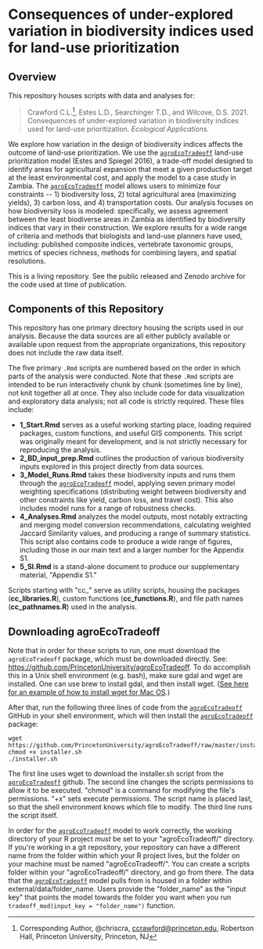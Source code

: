 # Consequences of under-explored variation in biodiversity indices used for land-use prioritization

## Overview

This repository houses scripts with data and analyses for:
> Crawford C.L.[^\*], Estes L.D., Searchinger T.D., and Wilcove, D.S. 2021. Consequences of under-explored variation in biodiversity indices used for land-use prioritization. *Ecological Applications.*

[^\*]: Corresponding Author, @chriscra, ccrawford@princeton.edu, Robertson Hall, Princeton University, Princeton, NJ

We explore how variation in the design of biodiversity indices affects the outcome of land-use prioritization. We use the [`agroEcoTradeoff`](https://github.com/PrincetonUniversity/agroEcoTradeoff) land-use prioritization model (Estes and Spiegel 2016), a trade-off model designed to identify areas for agricultural expansion that meet a given production target at the least environmental cost, and apply the  model to a case study in Zambia. The [`agroEcoTradeoff`](https://github.com/PrincetonUniversity/agroEcoTradeoff) model allows users to minimize four constraints -- 1) biodiversity loss, 2) total agricultural area (maximizing yields), 3) carbon loss, and 4) transportation costs. Our analysis focuses on how biodiversity loss is modeled: specifically, we assess agreement between the least biodiverse areas in Zambia as identified by biodiversity indices that vary in their construction. We explore results for a wide range of criteria and methods that biologists and land-use planners have used, including: published composite indices, vertebrate taxonomic groups, metrics of species richness, methods for combining layers, and spatial resolutions.

This is a living repository. See the public released and Zenodo archive for the code used at time of publication. 

## Components of this Repository

This repository has one primary directory housing the scripts used in our analysis. Because the data sources are all either publicly available or available upon request from the appropriate organizations, this repository does not include the raw data itself.

The five primary `.Rmd` scripts are numbered based on the order in which parts of the analysis were conducted. Note that these `.Rmd` scripts are intended to be run interactively chunk by chunk (sometimes line by line), not knit together all at once. They also include code for data visualization and exploratory data analysis; not all code is strictly required. These files include:

- **1_Start.Rmd** serves as a useful working starting place, loading required packages, custom functions, and useful GIS components. This script was originally meant for development, and is not strictly necessary for reproducing the analysis.
- **2_BD_input_prep.Rmd** outlines the production of various biodiversity inputs explored in this project directly from data sources.
- **3_Model_Runs.Rmd** takes these biodiversity inputs and runs them through the [`agroEcoTradeoff`](https://github.com/PrincetonUniversity/agroEcoTradeoff) model, applying seven primary model weighting specifications (distributing weight between biodiversity and other constraints like yield, carbon loss, and travel cost). This also includes model runs for a range of robustness checks.
- **4_Analyses.Rmd** analyzes the model outputs, most notably extracting and merging model conversion recommendations, calculating weighted Jaccard Similarity values, and producing a range of summary statistics. This script also contains code to produce a wide range of figures, including those in our main text and a larger number for the Appendix S1.
- **5_SI.Rmd** is a stand-alone document to produce our supplementary material, "Appendix S1."

Scripts starting with "cc_" serve as utility scripts, housing the packages (**cc_libraries.R**), custom functions (**cc_functions.R**), and file path names (**cc_pathnames.R**) used in the analysis.

## Downloading agroEcoTradeoff

Note that in order for these scripts to run, one must download the `agroEcoTradeoff` package, which must be downloaded directly. See: https://github.com/PrincetonUniversity/agroEcoTradeoff. To do accomplish this in a Unix shell environment (e.g. bash), make sure gdal and wget are installed. One can use brew to install gdal, and then install wget. ([See here for an example of how to install wget for Mac OS](https://stackoverflow.com/questions/33886917/how-to-install-wget-in-macos).) 

After that, run the following three lines of code from the [`agroEcoTradeoff`](https://github.com/PrincetonUniversity/agroEcoTradeoff) GitHub in your shell environment, which will then install the [`agroEcoTradeoff`](https://github.com/PrincetonUniversity/agroEcoTradeoff) package:

```
wget https://github.com/PrincetonUniversity/agroEcoTradeoff/raw/master/installer.sh
chmod +x installer.sh
./installer.sh
```

The first line uses wget to download the installer.sh script from the  [`agroEcoTradeoff`](https://github.com/PrincetonUniversity/agroEcoTradeoff) github.
The second line changes the scripts permissions to allow it to be executed. "chmod" is a command for modifying the file's permissions. "+x" sets execute permissions. The script name is placed last, so that the shell environment knows which file to modify.
The third line runs the script itself.

In order for the [`agroEcoTradeoff`](https://github.com/PrincetonUniversity/agroEcoTradeoff) model to work correctly, the working directory of your R project *must* be set to your "agroEcoTradeoff/" directory. If you're working in a git repository, your repository can have a different name from the folder within which your R project lives, but the folder on your machine must be named "agroEcoTradeoff/".  You can create a scripts folder within your "agroEcoTradeoff/" directory, and go from there. The data that the [`agroEcoTradeoff`](https://github.com/PrincetonUniversity/agroEcoTradeoff) model pulls from is housed in a folder within external/data/folder_name. Users provide the "folder_name" as the "input key" that points the model towards the folder you want when you run `tradeoff_mod(input_key = "folder_name")` function.
